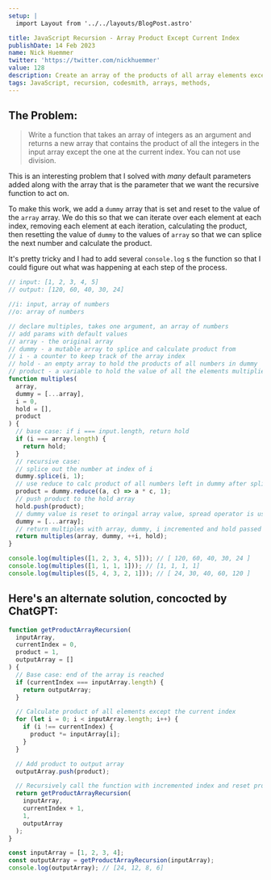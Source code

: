 ```yaml
---
setup: |
  import Layout from '../../layouts/BlogPost.astro'

title: JavaScript Recursion - Array Product Except Current Index
publishDate: 14 Feb 2023
name: Nick Huemmer
twitter: 'https://twitter.com/nickhuemmer'
value: 128
description: Create an array of the products of all array elements except for the current element.
tags: JavaScript, recursion, codesmith, arrays, methods,
---
```


## The Problem:

> Write a function that takes an array of integers as an argument and returns a new array that contains the product of all the integers in the input array except the one at the current index. You can not use division.

This is an interesting problem that I solved with _many_ default parameters added along with the array that is the parameter that we want the recursive function to act on.

To make this work, we add a `dummy` array that is set and reset to the value of the `array` array. We do this so that we can iterate over each element at each index, removing each element at each iteration, calculating the product, then resetting the value of `dummy` to the values of `array` so that we can splice the next number and calculate the product.

It's pretty tricky and I had to add several `console.log` s the function so that I could figure out what was happening at each step of the process.

```javascript
// input: [1, 2, 3, 4, 5]
// output: [120, 60, 40, 30, 24]

//i: input, array of numbers
//o: array of numbers

// declare multiples, takes one argument, an array of numbers
// add params with default values
// array - the original array
// dummy - a mutable array to splice and calculate product from
// i - a counter to keep track of the array index
// hold - an empty array to hold the products of all numbers in dummy
// product - a variable to hold the value of all the elements multiplied together
function multiples(
  array,
  dummy = [...array],
  i = 0,
  hold = [],
  product
) {
  // base case: if i === input.length, return hold
  if (i === array.length) {
    return hold;
  }
  // recursive case:
  // splice out the number at index of i
  dummy.splice(i, 1);
  // use reduce to calc product of all numbers left in dummy after splice, default value of accumulator is zero.
  product = dummy.reduce((a, c) => a * c, 1);
  // push product to the hold array
  hold.push(product);
  // dummy value is reset to oringal array value, spread operator is used to keep array immutable.
  dummy = [...array];
  // return multiples with array, dummy, i incremented and hold passed to it.
  return multiples(array, dummy, ++i, hold);
}

console.log(multiples([1, 2, 3, 4, 5])); // [ 120, 60, 40, 30, 24 ]
console.log(multiples([1, 1, 1, 1])); // [1, 1, 1, 1]
console.log(multiples([5, 4, 3, 2, 1])); // [ 24, 30, 40, 60, 120 ]
```

## Here's an alternate solution, concocted by ChatGPT:

```javascript
function getProductArrayRecursion(
  inputArray,
  currentIndex = 0,
  product = 1,
  outputArray = []
) {
  // Base case: end of the array is reached
  if (currentIndex === inputArray.length) {
    return outputArray;
  }

  // Calculate product of all elements except the current index
  for (let i = 0; i < inputArray.length; i++) {
    if (i !== currentIndex) {
      product *= inputArray[i];
    }
  }

  // Add product to output array
  outputArray.push(product);

  // Recursively call the function with incremented index and reset product to 1
  return getProductArrayRecursion(
    inputArray,
    currentIndex + 1,
    1,
    outputArray
  );
}

const inputArray = [1, 2, 3, 4];
const outputArray = getProductArrayRecursion(inputArray);
console.log(outputArray); // [24, 12, 8, 6]
```
